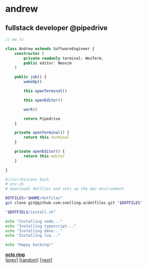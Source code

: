 # andrew

## fullstack developer @pipedrive

```typescript
// me.ts

class Andrew extends SoftwareEngineer {
    constructor (
        private readonly terminal: WezTerm,
        public editor: Neovim
    )

    public job() {
        wakeUp()

        this.openTerminal()

        this.openEditor()

        work()

        return Pipedrive
    }

    private openTerminal() {
        return this.terminal
    }

    private openEditor() {
        return this.editor
    }

}
```

```bash
#!/usr/bin/env bash
# env.sh
# downloads dotfiles and sets up the dev environment

DOTFILES="$HOME/dotfiles"
git clone git@github.com:snelling-a/dotfiles.git "$DOTFILES"

"$DOTFIELS/install.sh"

echo "Installing node..."
echo "Installing typescript..."
echo "Installing deno..."
echo "Installing lua..."

echo "Happy hacking!"
```

[**octo ring**](https://octo-ring.com/)  
[[prev](https://octo-ring.com/p/hedyhli/prev)]  [[random](https://octo-ring.com/p/hedyhli/random)]  [[next](https://octo-ring.com/p/hedyhli/next)]
